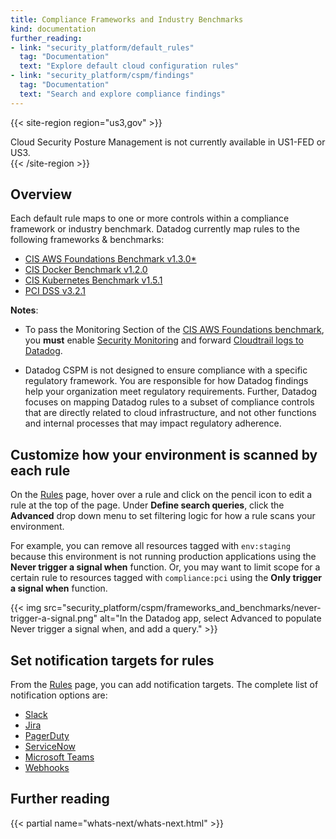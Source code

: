 ```yaml
---
title: Compliance Frameworks and Industry Benchmarks
kind: documentation
further_reading:
- link: "security_platform/default_rules"
  tag: "Documentation"
  text: "Explore default cloud configuration rules"
- link: "security_platform/cspm/findings"
  tag: "Documentation"
  text: "Search and explore compliance findings"
---
```


{{< site-region region="us3,gov" >}}
<div class="alert alert-warning">
Cloud Security Posture Management is not currently available in US1-FED or US3.
</div>
{{< /site-region >}}

## Overview

Each default rule maps to one or more controls within a compliance framework or industry benchmark. Datadog currently map rules to the following frameworks & benchmarks:

- [CIS AWS Foundations Benchmark v1.3.0*][1]
- [CIS Docker Benchmark v1.2.0][1]
- [CIS Kubernetes Benchmark v1.5.1][2]
- [PCI DSS v3.2.1][3]

**Notes**:

- To pass the Monitoring Section of the [CIS AWS Foundations benchmark][1], you **must** enable [Security Monitoring][4] and forward [Cloudtrail logs to Datadog][5].

- Datadog CSPM is not designed to ensure compliance with a specific regulatory framework. You are responsible for how Datadog findings help your organization meet regulatory requirements. Further, Datadog focuses on mapping Datadog rules to a subset of compliance controls that are directly related to cloud infrastructure, and not other functions and internal processes that may impact regulatory adherence.

## Customize how your environment is scanned by each rule

On the [Rules][6] page, hover over a rule and click on the pencil icon to edit a rule at the top of the page. Under **Define search queries**, click the **Advanced** drop down menu to set filtering logic for how a rule scans your environment.

For example, you can remove all resources tagged with `env:staging` because this environment is not running production applications using the **Never trigger a signal when** function. Or, you may want to limit scope for a certain rule to resources tagged with `compliance:pci` using the **Only trigger a signal when** function.

{{< img src="security_platform/cspm/frameworks_and_benchmarks/never-trigger-a-signal.png" alt="In the Datadog app, select Advanced to populate Never trigger a signal when, and add a query." >}}

## Set notification targets for rules

From the [Rules][6] page, you can add notification targets. The complete list of notification options are:

- [Slack][7]
- [Jira][8]
- [PagerDuty][9]
- [ServiceNow][10]
- [Microsoft Teams][11]
- [Webhooks][12]

## Further reading

{{< partial name="whats-next/whats-next.html" >}}

[1]: https://www.cisecurity.org/benchmark/amazon_web_services/
[2]: https://www.cisecurity.org/benchmark/kubernetes/
[3]: https://www.pcisecuritystandards.org/document_library
[4]: /security_platform/security_monitoring/
[5]: /integrations/amazon_cloudtrail/
[6]: https://app.datadoghq.com/security/configuration/rules/
[7]: /integrations/slack/
[8]: /integrations/jira/
[9]: /integrations/pagerduty
[10]: /integrations/servicenow/
[11]: /integrations/microsoft_teams/
[12]: /integrations/webhooks/
